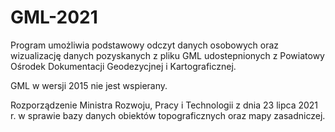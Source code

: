 # GML-2021

Program umożliwia podstawowy odczyt danych osobowych oraz wizualizację danych pozyskanych z pliku GML udostepnionych z Powiatowy Ośrodek Dokumentacji Geodezycjnej i Kartograficznej.

GML w wersji 2015 nie jest wspierany.


Rozporządzenie Ministra Rozwoju, Pracy i Technologii z dnia 23 lipca 2021 r. w sprawie bazy danych obiektów topograficznych oraz mapy zasadniczej.
